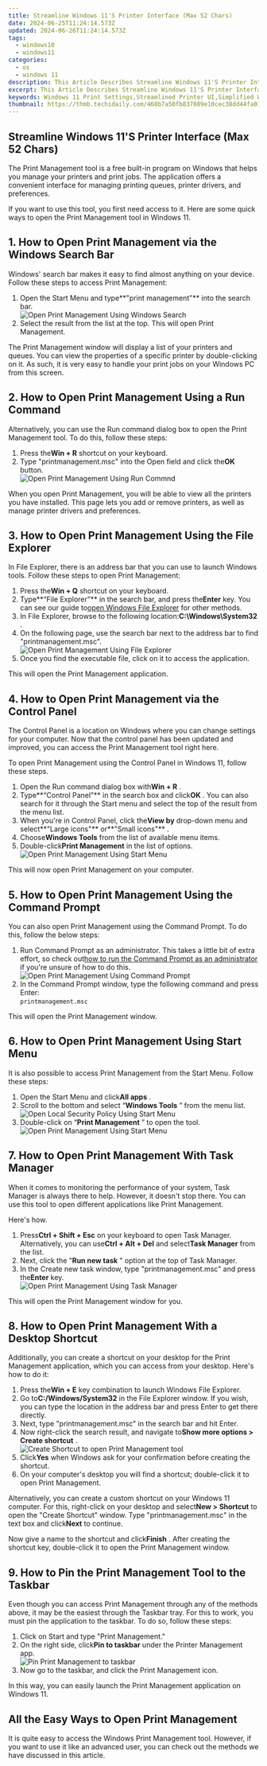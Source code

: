 ```yaml
---
title: Streamline Windows 11'S Printer Interface (Max 52 Chars)
date: 2024-06-25T11:24:14.573Z
updated: 2024-06-26T11:24:14.573Z
tags:
  - windows10
  - windows11
categories:
  - os
  - windows 11
description: This Article Describes Streamline Windows 11'S Printer Interface (Max 52 Chars)
excerpt: This Article Describes Streamline Windows 11'S Printer Interface (Max 52 Chars)
keywords: Windows 11 Print Settings,Streamlined Printer UI,Simplified Win11 Printers,Efficient Win11 Print Interface,Quick Win11 Printer Setup,Optimized Win11 Printer Display,Intuitive Win11 Printer Controls
thumbnail: https://thmb.techidaily.com/468b7a50fb837089e10cec38dd44fa01aaab4078b704b313fd2f69558ac117bb.png
---
```


## Streamline Windows 11'S Printer Interface (Max 52 Chars)

 The Print Management tool is a free built-in program on Windows that helps you manage your printers and print jobs. The application offers a convenient interface for managing printing queues, printer drivers, and preferences.

 If you want to use this tool, you first need access to it. Here are some quick ways to open the Print Management tool in Windows 11.

## 1\. How to Open Print Management via the Windows Search Bar

 Windows' search bar makes it easy to find almost anything on your device. Follow these steps to access Print Management:

1. Open the Start Menu and type**"print management"** into the search bar.  
![Open Print Management Using Windows Search](https://static1.makeuseofimages.com/wordpress/wp-content/uploads/2022/11/Open-Print-Management-Using-Windows-Search.jpg)
2. Select the result from the list at the top. This will open Print Management.

 The Print Management window will display a list of your printers and queues. You can view the properties of a specific printer by double-clicking on it. As such, it is very easy to handle your print jobs on your Windows PC from this screen.

## 2\. How to Open Print Management Using a Run Command

 Alternatively, you can use the Run command dialog box to open the Print Management tool. To do this, follow these steps:

1. Press the**Win + R** shortcut on your keyboard.
2. Type "printmanagement.msc" into the Open field and click the**OK** button.  
![Open Print Management Using Run Commnd](https://static1.makeuseofimages.com/wordpress/wp-content/uploads/2022/11/Open-Print-Management-Using-Run-Commnd.jpg)

 When you open Print Management, you will be able to view all the printers you have installed. This page lets you add or remove printers, as well as manage printer drivers and preferences.

## 3\. How to Open Print Management Using the File Explorer

 In File Explorer, there is an address bar that you can use to launch Windows tools. Follow these steps to open Print Management:

1. Press the**Win + Q** shortcut on your keyboard.
2. Type**“File Explorer”** in the search bar, and press the**Enter** key. You can see our guide to[open Windows File Explorer](https://www.makeuseof.com/windows-open-file-explorer/) for other methods.
3. In File Explorer, browse to the following location:**C:\\Windows\\System32** .
4. On the following page, use the search bar next to the address bar to find "printmanagement.msc".  
![Open Print Management Using File Explorer](https://static1.makeuseofimages.com/wordpress/wp-content/uploads/2022/11/Open-Print-Management-Using-File-Explorer.jpg)
5. Once you find the executable file, click on it to access the application.

This will open the Print Management application.

## 4\. How to Open Print Management via the Control Panel

 The Control Panel is a location on Windows where you can change settings for your computer. Now that the control panel has been updated and improved, you can access the Print Management tool right here.

 To open Print Management using the Control Panel in Windows 11, follow these steps.

1. Open the Run command dialog box with**Win + R** .
2. Type**“Control Panel”** in the search box and click**OK** . You can also search for it through the Start menu and select the top of the result from the menu list.
3. When you're in Control Panel, click the**View by** drop-down menu and select**"Large icons"** or**"Small icons"** .
4. Choose**Windows Tools** from the list of available menu items.
5. Double-click**Print Management** in the list of options.  
![Open Print Management Using Start Menu](https://static1.makeuseofimages.com/wordpress/wp-content/uploads/2022/11/Open-Print-Management-Using-Start-Menu.jpg)

This will now open Print Management on your computer.

## 5\. How to Open Print Management Using the Command Prompt

 You can also open Print Management using the Command Prompt. To do this, follow the below steps:

1. Run Command Prompt as an administrator. This takes a little bit of extra effort, so check out[how to run the Command Prompt as an administrator](https://www.makeuseof.com/windows-run-command-prompt-admin/) if you're unsure of how to do this.  
![Open Print Management Using Command Prompt](https://static1.makeuseofimages.com/wordpress/wp-content/uploads/2022/11/Open-Print-Management-Using-Command-Prompt.jpg)
2. In the Command Prompt window, type the following command and press Enter:  
`printmanagement.msc`

This will open the Print Management window.

## 6\. How to Open Print Management Using Start Menu

 It is also possible to access Print Management from the Start Menu. Follow these steps:

1. Open the Start Menu and click**All apps** .
2. Scroll to the bottom and select “**Windows Tools** ” from the menu list.  
![Open Local Security Policy Using Start Menu](https://static1.makeuseofimages.com/wordpress/wp-content/uploads/2022/10/Open-Local-Security-Policy-Using-Start-Menu.jpg)
3. Double-click on “**Print Management** ” to open the tool.  
![Open Print Management Using Start Menu](https://static1.makeuseofimages.com/wordpress/wp-content/uploads/2022/11/Open-Print-Management-Using-Start-Menu.jpg)

## 7\. How to Open Print Management With Task Manager

 When it comes to monitoring the performance of your system, Task Manager is always there to help. However, it doesn't stop there. You can use this tool to open different applications like Print Management.

Here's how.

1. Press**Ctrl + Shift + Esc** on your keyboard to open Task Manager. Alternatively, you can use**Ctrl + Alt + Del** and select**Task Manager** from the list.
2. Next, click the "**Run new task** " option at the top of Task Manager.
3. In the Create new task window, type "printmanagement.msc" and press the**Enter** key.  
![Open Print Management Using Task Manager](https://static1.makeuseofimages.com/wordpress/wp-content/uploads/2022/11/Open-Print-Management-Using-Task-Manager.jpg)

This will open the Print Management window for you.

## 8\. How to Open Print Management With a Desktop Shortcut

 Additionally, you can create a shortcut on your desktop for the Print Management application, which you can access from your desktop. Here's how to do it:

1. Press the**Win + E** key combination to launch Windows File Explorer.
2. Go to**C:/Windows/System32** in the File Explorer window. If you wish, you can type the location in the address bar and press Enter to get there directly.
3. Next, type "printmanagement.msc" in the search bar and hit Enter.
4. Now right-click the search result, and navigate to**Show more options > Create shortcut** .  
![Create Shortcut to open Print Management tool](https://static1.makeuseofimages.com/wordpress/wp-content/uploads/2022/11/Create-Shortcut-to-open-Print-Management-tool.jpg)
5. Click**Yes** when Windows ask for your confirmation before creating the shortcut.
6. On your computer's desktop you will find a shortcut; double-click it to open Print Management.

 Alternatively, you can create a custom shortcut on your Windows 11 computer. For this, right-click on your desktop and select**New > Shortcut** to open the "Create Shortcut" window. Type "printmanagement.msc" in the text box and click**Next** to continue.

 Now give a name to the shortcut and click**Finish** . After creating the shortcut key, double-click it to open the Print Management window.

## 9\. How to Pin the Print Management Tool to the Taskbar

 Even though you can access Print Management through any of the methods above, it may be the easiest through the Taskbar tray. For this to work, you must pin the application to the taskbar. To do so, follow these steps:

1. Click on Start and type "Print Management."
2. On the right side, click**Pin to taskbar** under the Printer Management app.  
![Pin Print Management to taskbar](https://static1.makeuseofimages.com/wordpress/wp-content/uploads/2022/11/Pin-Print-Management-to-taskbar.jpg)
3. Now go to the taskbar, and click the Print Management icon.

 In this way, you can easily launch the Print Management application on Windows 11.

## All the Easy Ways to Open Print Management

 It is quite easy to access the Windows Print Management tool. However, if you want to use it like an advanced user, you can check out the methods we have discussed in this article.


<ins class="adsbygoogle"
     style="display:block"
     data-ad-format="autorelaxed"
     data-ad-client="ca-pub-7571918770474297"
     data-ad-slot="1223367746"></ins>



<ins class="adsbygoogle"
     style="display:block"
     data-ad-client="ca-pub-7571918770474297"
     data-ad-slot="8358498916"
     data-ad-format="auto"
     data-full-width-responsive="true"></ins>


